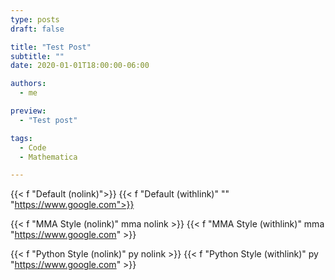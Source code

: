 ```yaml
---
type: posts
draft: false

title: "Test Post"
subtitle: ""
date: 2020-01-01T18:00:00-06:00

authors:
  - me

preview:
  - "Test post"

tags:
  - Code
  - Mathematica

---
```


{{< f "Default (nolink)">}}
{{< f "Default (withlink)" "" "https://www.google.com">}}


{{< f "MMA Style (nolink)" mma nolink >}} 
{{< f "MMA Style (withlink)" mma "https://www.google.com" >}} 

{{< f "Python Style (nolink)" py nolink >}} 
{{< f "Python Style (withlink)" py "https://www.google.com" >}} 